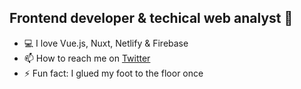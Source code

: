 ## Frontend developer & techical web analyst 👋

- 💻 I love Vue.js, Nuxt, Netlify & Firebase
- 📫 How to reach me on [Twitter](https://twitter.com/adam_killander)
- ⚡ Fun fact: I glued my foot to the floor once

